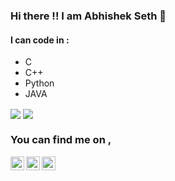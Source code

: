 ### Hi there !! I am Abhishek Seth  👋

#### I can code in :
- C
- C++
- Python
- JAVA


<img align="center" src="https://github-readme-streak-stats.herokuapp.com/?user=abs12seth&theme=graywhite"/>
<img align="center" src="https://github-readme-stats.vercel.app/api/?username=abs12seth&show_icons=true&theme=graywhite" />




<!-- Actual text -->
### You can find me on , 
[<img align="left" alt="Abhishek | LinkedIn" height="22px" src="./social-logo/LinkedIn.png" />][linkedin]
[<img align="left" alt="Abhishek | Instagram" height="22px" src="./social-logo/Instagram.png" />][instagram]
[<img align="left" alt="Abhishek | Twitter" height="22px" src="./social-logo/Twitter.png" />][twitter]

[linkedin]: https://www.linkedin.com/in/abhishek-seth-4084b4194/
[instagram]:https://www.instagram.com/_abhi_seth_
[twitter]: https://twitter.com/_abhi_seth_
